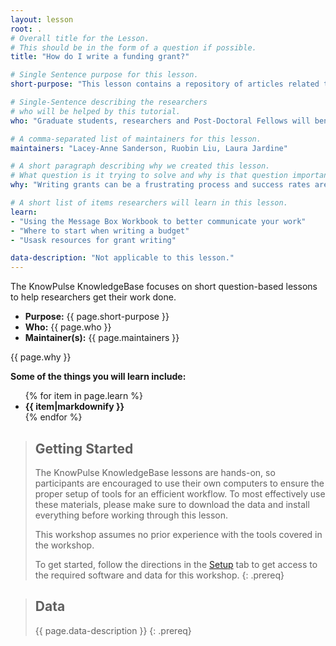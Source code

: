 ```yaml
---
layout: lesson
root: .
# Overall title for the Lesson.
# This should be in the form of a question if possible.
title: "How do I write a funding grant?"

# Single Sentence purpose for this lesson.
short-purpose: "This lesson contains a repository of articles related to grant and budget writing."

# Single-Sentence describing the researchers
# who will be helped by this tutorial.
who: "Graduate students, researchers and Post-Doctoral Fellows will benefit from learning more about the grant writing process."

# A comma-separated list of maintainers for this lesson.
maintainers: "Lacey-Anne Sanderson, Ruobin Liu, Laura Jardine"

# A short paragraph describing why we created this lesson.
# What question is it trying to solve and why is that question important.
why: "Writing grants can be a frustrating process and success rates are generally low (commonly 25-35%). However, repeatedly applying for funding is a reality when working within academia, and every success adds to one's future ability to bring in more funding. This repository serves as a place where students and researchers can find advice and tools for writing better grant proposals from academics around the world, and in a variety of disciplines."

# A short list of items researchers will learn in this lesson.
learn:
- "Using the Message Box Workbook to better communicate your work"
- "Where to start when writing a budget"
- "Usask resources for grant writing"

data-description: "Not applicable to this lesson."
---
```


The KnowPulse KnowledgeBase focuses on short question-based lessons to help researchers get their work done.

- **Purpose:** {{ page.short-purpose }}
- **Who:** {{ page.who }}
- **Maintainer(s):** {{ page.maintainers }}

{{ page.why }}

<strong>Some of the things you will learn include:</strong>
<ul>
	{% for item in page.learn %}
	<li style="font-weight:bold">{{ item|markdownify }}</li>
	{% endfor %}
</ul>

> ## Getting Started
>
> The KnowPulse KnowledgeBase lessons are hands-on, so participants are
> encouraged to use their own computers to ensure the proper setup of tools
> for an efficient workflow. To most effectively use these materials,
> please make sure to download the data and install everything before
> working through this lesson.
>
> This workshop assumes no prior experience with the tools covered in the
> workshop.
>
> To get started, follow the directions in the [Setup](setup.html) tab to
> get access to the required software and data for this workshop.
{: .prereq}


> ## Data
>
> {{ page.data-description }}
{: .prereq}
